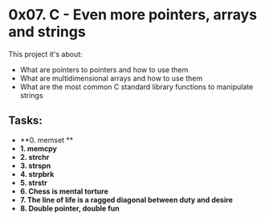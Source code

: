 # 0x07. C - Even more pointers, arrays and strings

This project it's about:

- What are pointers to pointers and how to use them
- What are multidimensional arrays and how to use them
- What are the most common C standard library functions to manipulate strings



## Tasks:

 - **0. memset **
 - **1. memcpy**
 - **2. strchr**
 - **3. strspn**
 - **4. strpbrk**
 - **5. strstr**
 - **6. Chess is mental torture**
 - **7. The line of life is a ragged diagonal between duty and desire**
 - **8. Double pointer, double fun**
